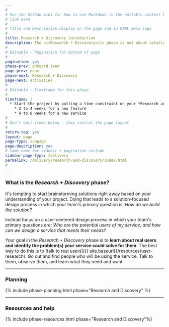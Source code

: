 ```yaml
---
#
# See the Github wiki for how to use Markdown in the editable content below:
# link here
#
# Title and Description display on the page and in HTML meta tags
#
title: Research + Discovery introduction
description: The <i>Research + Discovery</i> phase is not about solutions. It’s about uncovering problems. Before you start designing or building a service, you need to find out who the potential users are and what problems your service could solve for them.
#
# Editable - Pagination for bottom of page
#
pagination: yes
phase-prev: Onboard Team
page-prev: none
phase-next: Research + Discovery
page-next: activities
#
# Editable - Timeframe for this phase
#
timeframe: |
  * Start the project by putting a time constraint on your *Research and Discovery* work. Plan to spend
    * 2 to 4 weeks for a new feature
    * 4 to 8 weeks for a new service
#
# Don't edit items below - they control the page layout
#
return-top: yes
layout: page
page-type: subpage
page-description: yes
# same name for sidebar + pagination include
sidebar-page-type: /delivery
permalink: /delivery/research-and-discovery/index.html
#
---
```


### What is the *Research + Discovery* phase?

It's tempting to start brainstorming solutions right away based on your understanding of your project. Doing that leads to a solution-focused design process in which your team's primary question is: *How do we build the solution?*

Instead focus on a user-centered design process in which your team's primary questions are: *Who are the potential users of my service, and how can we design a service that meets their needs?*

Your goal in the *Research + Discovery* phase is to **learn about real users and identify the problem(s) your service could solve for them**. The best way to do this is to [talk to real users]({{ site.baseurl}}/resources/user-research). Go out and find people who will be using the service. Talk to them, observe them, and learn what they need and want.


<hr>

### Planning

{% include phase-planning.html phase="Research and Discovery" %}

<hr>

### Resources and help

{% include phase-resources.html phase="Research and Discovery"%}
<br/>
